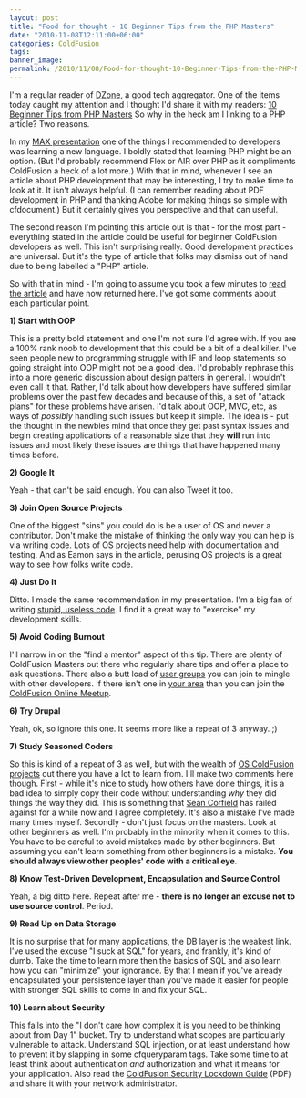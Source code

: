 ```yaml
---
layout: post
title: "Food for thought - 10 Beginner Tips from the PHP Masters"
date: "2010-11-08T12:11:00+06:00"
categories: ColdFusion 
tags: 
banner_image: 
permalink: /2010/11/08/Food-for-thought-10-Beginner-Tips-from-the-PHP-Masters
---
```


I'm a regular reader of <a href="http://www.dzone.com">DZone</a>, a good tech aggregator. One of the items today caught my attention and I thought I'd share it with my readers: <a href="http://mashable.com/2010/10/21/php-tips-for-beginners/">10 Beginner Tips from PHP Masters</a> So why in the heck am I linking to a PHP article? Two reasons.
<!--more-->
In my <a href="http://www.raymondcamden.com/index.cfm/2010/10/29/Slides-from-my-MAX-presentation-Best-Practices-of-the-Modern-ColdFusion-Developer">MAX presentation</a> one of the things I recommended to developers was learning a new language. I boldly stated that learning PHP might be an option. (But I'd probably recommend Flex or AIR over PHP as it compliments ColdFusion a heck of a lot more.) With that in mind, whenever I see an article about PHP development that may be interesting, I try to make time to look at it. It isn't always helpful. (I can remember reading about PDF development in PHP and thanking Adobe for making things so simple with cfdocument.) But it certainly gives you perspective and that can useful.

The second reason I'm pointing this article out is that - for the most part - everything stated in the article could be useful for beginner ColdFusion developers as well. This isn't surprising really. Good development practices are universal. But it's the type of article that folks may dismiss out of hand due to being labelled a "PHP" article.

So with that in mind - I'm going to assume you took a few minutes to <a href="http://mashable.com/2010/10/21/php-tips-for-beginners/">read the article</a> and have now returned here. I've got some comments about each particular point.

<b>1)  Start with OOP</b>

This is a pretty bold statement and one I'm not sure I'd agree with. If you are a 100% rank noob to development that this could be a bit of a deal killer. I've seen people new to programming struggle with IF and loop statements so going straight into OOP might not be a good idea. I'd probably rephrase this into a more generic discussion about design patters in general. I wouldn't even call it that. Rather, I'd talk about how developers have suffered similar problems over the past few decades and because of this, a set of "attack plans" for these problems have arisen. I'd talk about OOP, MVC, etc, as ways of <i>possibly</i> handling such issues but keep it simple. The idea is - put the thought in the newbies mind that once they get past syntax issues and begin creating applications of a reasonable size that they <b>will</b> run into issues and most likely these issues are things that have happened many times before.

<b>2)  Google It</b>

Yeah - that can't be said enough. You can also Tweet it too. 

<b>3) Join Open Source Projects</b>

One of the biggest "sins" you could do is be a user of OS and never a contributor. Don't make the mistake of thinking the only way you can help is via writing code. Lots of OS projects need help with documentation and testing. And as Eamon says in the article, perusing OS projects is a great way to see how folks write code. 

<b>4) Just Do It</b>

Ditto. I made the same recommendation in my presentation. I'm a big fan of writing <a href="http://www.coldfusionjedi.com/index.cfm/2009/7/23/Generating-mazes-in-ColdFusion">stupid, useless code</a>. I find it a great way to "exercise" my development skills.

<b>5) Avoid Coding Burnout</b>

I'll narrow in on the "find a mentor" aspect of this tip. There are plenty of ColdFusion Masters out there who regularly share tips and offer a place to ask questions. There also a butt load of <a href="http://groups.adobe.com">user groups</a> you can join to mingle with other developers. If there isn't one in <a href="http://groups.adobe.com/index.cfm?event=page.maps">your area</a> than you can join the <a href="http://www.meetup.com/coldfusionmeetup/">ColdFusion Online Meetup</a>. 

<b>6) Try Drupal</b>

Yeah, ok, so ignore this one. It seems more like a repeat of 3 anyway. ;)

<b>7) Study Seasoned Coders</b>

So this is kind of a repeat of 3 as well, but with the wealth of <a href="http://www.riaforge.org/index.cfm?event=page.category&id=1">OS ColdFusion projects</a> out there you have a lot to learn from. I'll make two comments here though. First - while it's nice to study how others have done things, it is a bad idea to simply copy their code without understanding <i>why</i> they did things the way they did. This is something that <a href="http://corfield.org/blog/">Sean Corfield</a> has railed against for a while now and I agree completely. It's also a mistake I've made many times myself. Secondly - don't just focus on the masters. Look at other beginners as well. I'm probably in the minority when it comes to this. You have to be careful to avoid mistakes made by other beginners. But assuming you can't learn something from other beginners is a mistake. <b>You should always view other peoples' code with a critical eye</b>.

<b>8) Know Test-Driven Development, Encapsulation and Source Control</b>

Yeah, a big ditto here. Repeat after me - <b>there is no longer an excuse not to use source control</b>. Period.

<b>9) Read Up on Data Storage</b>

It is no surprise that for many applications, the DB layer is the weakest link. I've used the excuse "I suck at SQL" for years, and frankly, it's kind of dumb. Take the time to learn more then the basics of SQL and also learn how you can "minimize" your ignorance. By that I mean if you've already encapsulated your persistence layer than you've made it easier for people with stronger SQL skills to come in and fix your SQL.

<b>10)  Learn about Security</b>

This falls into the "I don't care how complex it is you need to be thinking about from Day 1" bucket. Try to understand what scopes are particularly vulnerable to attack. Understand SQL injection, or at least understand how to prevent it by slapping in some cfqueryparam tags. Take some time to at least think about authentication <i>and</i> authorization and what it means for your application. Also read the <a href="http://www.adobe.com/products/coldfusion/whitepapers/pdf/91025512_cf9_lockdownguide_wp_ue.pdf">ColdFusion Security Lockdown Guide</a> (PDF) and share it with your network administrator.